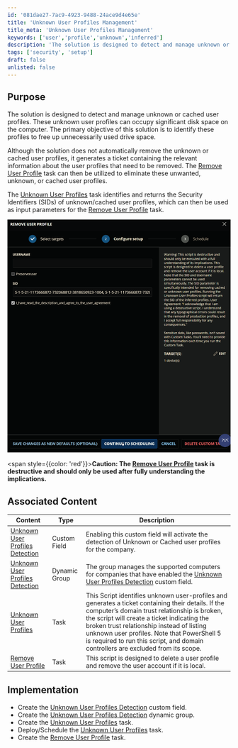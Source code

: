 ```yaml
---
id: '081dae27-7ac9-4923-9488-24ace9d4e65e'
title: 'Unknown User Profiles Management'
title_meta: 'Unknown User Profiles Management'
keywords: ['user','profile','unknown','inferred']
description: 'The solution is designed to detect and manage unknown or cached user profiles. These unknown user profiles can occupy significant disk space on the computer. The primary objective of this solution is to identify these profiles to free up unnecessarily used drive space.'
tags: ['security', 'setup']
draft: false
unlisted: false
---
```


## Purpose

The solution is designed to detect and manage unknown or cached user profiles. These unknown user profiles can occupy significant disk space on the computer. The primary objective of this solution is to identify these profiles to free up unnecessarily used drive space. 

Although the solution does not automatically remove the unknown or cached user profiles, it generates a ticket containing the relevant information about the user profiles that need to be removed. The [Remove User Profile](../cwrmm/tasks/remove%20user%20profile.md) task can then be utilized to eliminate these unwanted, unknown, or cached user profiles.

The [Unknown User Profiles](../cwrmm/tasks/unknown-user-profiles.md) task identifies and returns the Security Identifiers (SIDs) of unknown/cached user profiles, which can then be used as input parameters for the [Remove User Profile](../cwrmm/tasks/remove%20user%20profile.md) task.

![Sample Run](../../static/img/Remove-User-Profile/image5.png) 

<span style={{color: 'red'}}>**Caution: The [Remove User Profile](../cwrmm/tasks/remove%20user%20profile.md) task is destructive and should only be used after fully understanding the implications.**</span>

## Associated Content

| Content | Type | Description |
| ------- | ---- | ----------- |
| [Unknown User Profiles Detection](../cwrmm/custom-fields/unknown-user-profiles-detection.md) | Custom Field | Enabling this custom field will activate the detection of Unknown or Cached user profiles for the company. |
| [Unknown User Profiles Detection](../cwrmm/groups/unknown-user-profiles-detection.md) | Dynamic Group | The group manages the supported computers for companies that have enabled the [Unknown User Profiles Detection](../cwrmm/custom-fields/unknown-user-profiles-detection.md) custom field. |
| [Unknown User Profiles](../cwrmm/tasks/unknown-user-profiles.md) | Task | This Script identifies unknown user-profiles and generates a ticket containing their details. If the computer’s domain trust relationship is broken, the script will create a ticket indicating the broken trust relationship instead of listing unknown user profiles. Note that PowerShell 5 is required to run this script, and domain controllers are excluded from its scope. |
| [Remove User Profile](../cwrmm/tasks/remove%20user%20profile.md) | Task | This script is designed to delete a user profile and remove the user account if it is local.  |

## Implementation

- Create the [Unknown User Profiles Detection](../cwrmm/custom-fields/unknown-user-profiles-detection.md) custom field.  
- Create the [Unknown User Profiles Detection](../cwrmm/groups/unknown-user-profiles-detection.md) dynamic group.  
- Create the [Unknown User Profiles](../cwrmm/tasks/unknown-user-profiles.md) task.  
- Deploy/Schedule the [Unknown User Profiles](../cwrmm/tasks/unknown-user-profiles.md) task.  
- Create the [Remove User Profile](../cwrmm/tasks/remove%20user%20profile.md) task.